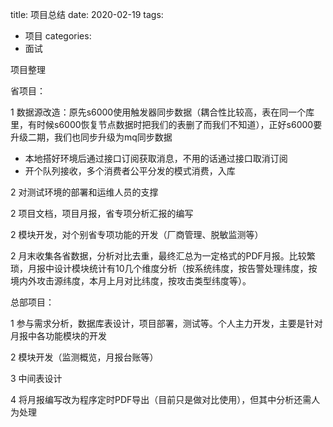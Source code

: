 
title: 项目总结
date: 2020-02-19
tags:

- 项目
categories:
- 面试


<Boxx/>


项目整理

省项目：

1 数据源改造：原先s6000使用触发器同步数据（耦合性比较高，表在同一个库里，有时候s6000恢复节点数据时把我们的表删了而我们不知道），正好s6000要升级二期，我们也同步升级为mq同步数据

- 本地搭好环境后通过接口订阅获取消息，不用的话通过接口取消订阅
- 开个队列接收，多个消费者公平分发的模式消费，入库

2 对测试环境的部署和运维人员的支撑

2 项目文档，项目月报，省专项分析汇报的编写

2 模块开发，对个别省专项功能的开发（厂商管理、脱敏监测等）

2 月末收集各省数据，分析对比去重，最终汇总为一定格式的PDF月报。比较繁琐，月报中设计模块统计有10几个维度分析（按系统纬度，按告警处理纬度，按境内外攻击源纬度，本月上月对比纬度，按攻击类型纬度等）。

总部项目：

1 参与需求分析，数据库表设计，项目部署，测试等。个人主力开发，主要是针对月报中各功能模块的开发

2 模块开发（监测概览，月报台账等）

3 中间表设计

4 将月报编写改为程序定时PDF导出（目前只是做对比使用），但其中分析还需人为处理

